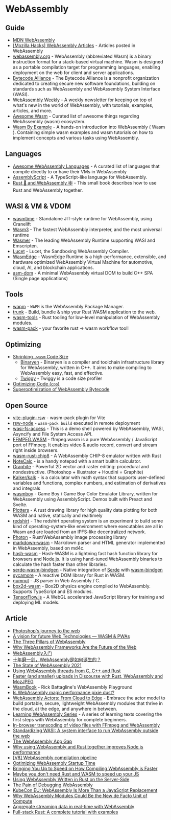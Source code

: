 # WebAssembly

## Guide

- [MDN WebAssembly](https://developer.mozilla.org/zh-CN/docs/WebAssembly)
- [[Mozilla Hacks] WebAssembly Articles](https://hacks.mozilla.org/category/webassembly/) - Articles posted in WebAssembly
- [webassembly.org](https://webassembly.org) - WebAssembly (abbreviated Wasm) is a binary instruction format for a stack-based virtual machine. Wasm is designed as a portable compilation target for programming languages, enabling deployment on the web for client and server applications.
- [Bytecode Alliance](https://bytecodealliance.org/articles/) - The Bytecode Alliance is a nonprofit organization dedicated to creating secure new software foundations, building on standards such as WebAssembly and WebAssembly System Interface (WASI).
- [WebAssembly Weekly](https://wasmweekly.news) - A weekly newsletter for keeping on top of what's new in the world of WebAssembly, with tutorials, examples, articles, and more.
- [Awesome Wasm](https://github.com/mbasso/awesome-wasm) - Curated list of awesome things regarding WebAssembly (wasm) ecosystem.
- [Wasm By Example](https://wasmbyexample.dev/home.en-us.html) - A hands-on introduction into WebAssembly ( Wasm ). Containing simple wasm examples and wasm tutorials on how to implement concepts and various tasks using WebAssembly.

## Languages

- [Awesome WebAssembly Languages](https://github.com/appcypher/awesome-wasm-langs) - A curated list of languages that compile directly to or have their VMs in WebAssembly
- [AssemblyScript](https://www.assemblyscript.org/) - A TypeScript-like language for WebAssembly.
- [Rust 🦀 and WebAssembly 🕸](https://rustwasm.github.io/docs/book) - This small book describes how to use Rust and WebAssembly together.

## WASI & VM & VDOM

- [wasmtime](https://github.com/bytecodealliance/wasmtime) - Standalone JIT-style runtime for WebAssembly, using Cranelift
- [Wasm3](https://github.com/wasm3/wasm3) - The fastest WebAssembly interpreter, and the most universal runtime
- [Wasmer](https://github.com/wasmerio/wasmer) - The leading WebAssembly Runtime supporting WASI and Emscripten.
- [Lucet](https://github.com/bytecodealliance/lucet) - Lucet, the Sandboxing WebAssembly Compiler.
- [WasmEdge](https://github.com/WasmEdge/WasmEdge) - WasmEdge Runtime is a high-performance, extensible, and hardware optimized WebAssembly Virtual Machine for automotive, cloud, AI, and blockchain applications.
- [asm-dom](https://github.com/mbasso/asm-dom) - A minimal WebAssembly virtual DOM to build C++ SPA (Single page applications)


## Tools

- [wapm](https://wapm.io) - `WAPM` is the WebAssembly Package Manager.
- [trunk](https://github.com/thedodd/trunk) - Build, bundle & ship your Rust WASM application to the web.
- [wasm-tools](https://github.com/bytecodealliance/wasm-tools) - Rust tooling for low-level manipulation of WebAssembly modules.
- [wasm-pack](https://github.com/rustwasm/wasm-pack) - your favorite rust -> wasm workflow tool!

## Optimizing

- [Shrinking `.wasm` Code Size](https://rustwasm.github.io/book/reference/code-size.html)
  - [Binaryen](https://github.com/WebAssembly/binaryen) - Binaryen is a compiler and toolchain infrastructure library for WebAssembly, written in C++. It aims to make compiling to WebAssembly easy, fast, and effective.
  - [Twiggy](https://github.com/rustwasm/twiggy) - Twiggy is a code size profiler
- [Optimizing Code (`cpp`)](https://emscripten.org/docs/optimizing/Optimizing-Code.html)
- [Superoptimization of WebAssembly Bytecode](https://arxiv.org/pdf/2002.10213.pdf)

## Open Source

- [vite-plugin-rsw](https://github.com/lencx/vite-plugin-rsw) - wasm-pack plugin for Vite
- [rsw-node](https://github.com/lencx/rsw-node) - `wasm-pack build` executed in remote deployment
- [wasi-fs-access](https://github.com/GoogleChromeLabs/wasi-fs-access) - This is a demo shell powered by WebAssembly, WASI, Asyncify and File System Access API.
- [FFMPEG.WASM](https://ffmpegwasm.github.io) - ffmpeg.wasm is a pure WebAssembly / JavaScript port of FFmpeg. It enables video & audio record, convert and stream right inside browsers.
- [wasm-rust-chip8](https://github.com/ColinEberhardt/wasm-rust-chip8) - A WebAssembly CHIP-8 emulator written with Rust
- [NoteCalc](https://bbodi.github.io/notecalc3) -  is a handy notepad with a smart builtin calculator.
- [Graphite](https://github.com/GraphiteEditor/Graphite) - Powerful 2D vector and raster editing: procedural and nondestructive. (Photoshop + Illustrator + Houdini = Graphite)
- [Kalker/kalk](https://github.com/PaddiM8/kalker) - is a calculator with math syntax that supports user-defined variables and functions, complex numbers, and estimation of derivatives and integrals
- [wasmboy](https://github.com/torch2424/wasmboy) - Game Boy / Game Boy Color Emulator Library, written for WebAssembly using AssemblyScript. Demos built with Preact and Svelte.
- [Plotters](https://github.com/38/plotters) - A rust drawing library for high quality data plotting for both WASM and native, statically and realtimely
- [redshirt](https://github.com/tomaka/redshirt) - The redshirt operating system is an experiment to build some kind of operating-system-like environment where executables are all in Wasm and are loaded from an IPFS-like decentralized network.
- [Photon](https://github.com/silvia-odwyer/photon) - Rust/WebAssembly image processing library
- [markdown-wasm](https://github.com/rsms/markdown-wasm) - Markdown parser and HTML generator implemented in WebAssembly, based on md4c.
- [hash-wasm](https://github.com/Daninet/hash-wasm) - Hash-WASM is a lightning fast hash function library for browsers and Node.js. It is using hand-tuned WebAssembly binaries to calculate the hash faster than other libraries.
- [serde-wasm-bindgen](https://github.com/cloudflare/serde-wasm-bindgen) - Native integration of [Serde](https://serde.rs) with [wasm-bindgen](https://github.com/rustwasm/wasm-bindgen)
- [sycamore](https://github.com/sycamore-rs/sycamore) - A reactive DOM library for Rust in WASM.
- [gumnut](https://github.com/samthor/gumnut) - JS parser in Web Assembly / C.
- [box2d-wasm](https://github.com/Birch-san/box2d-wasm) - Box2D physics engine compiled to WebAssembly. Supports TypeScript and ES modules.
- [TensorFlow.js](https://github.com/tensorflow/tfjs) - A WebGL accelerated JavaScript library for training and deploying ML models.

## Article

- [Photoshop's journey to the web](https://web.dev/ps-on-the-web/)
- [A vision for future Web Technologies — WASM & PWAs](https://medium.com/@alshdavid/a-vision-for-future-web-technologies-wasm-pwas-9f8c6e1fe6b0)
- [The Three Pillars of WebAssembly](https://thenewstack.io/the-three-pillars-of-webassembly/)
- [Why WebAssembly Frameworks Are the Future of the Web](https://www.cloudsavvyit.com/13696/why-webassembly-frameworks-are-the-future-of-the-web/)
- [WebAssembly入门](https://lencx.github.io/book/wasm/rust_wasm_frontend.html)
- [十年磨一剑，WebAssembly是如何诞生的？](https://www.yuque.com/kiwenlau/blog/zg3349)
- [The State of WebAssembly 2021](https://blog.scottlogic.com/2021/06/21/state-of-wasm.html)
- [Using WebAssembly threads from C, C++ and Rust](https://web.dev/webassembly-threads/)
- [Faster (and smaller) uploads in Discourse with Rust, WebAssembly and MozJPEG](https://blog.discourse.org/2021/07/faster-user-uploads-on-discourse-with-rust-webassembly-and-mozjpeg/)
- [WasmBook](https://wasmbook.com/) - Rick Battagline's WebAssembly Playground
- [Is WebAssembly magic performance pixie dust?](https://surma.dev/things/js-to-asc/)
- [WebAssembly Actors: From Cloud to Edge](https://www.edx.org/course/webassembly-actors-from-cloud-to-edge) - Embrace the actor model to build portable, secure, lightweight WebAssembly modules that thrive in the cloud, at the edge, and anywhere in between.
- [Learning WebAssembly Series](https://blog.ttulka.com/learning-webassembly-series) - A series of learning texts covering the first steps with WebAssembly for complete beginners.
- [In-browser transcoding of video files with FFmpeg and WebAssembly](https://blog.scottlogic.com/2020/11/23/ffmpeg-webassembly.html)
- [Standardizing WASI: A system interface to run WebAssembly outside the web](https://hacks.mozilla.org/2019/03/standardizing-wasi-a-webassembly-system-interface)
- [The WebAssembly App Gap](https://paulbutler.org/2020/the-webassembly-app-gap)
- [Why using WebAssembly and Rust together improves Node.js performance](https://developer.ibm.com/articles/why-webassembly-and-rust-together-improve-nodejs-performance)
- [[V8] WebAssembly compilation pipeline](https://v8.dev/docs/wasm-compilation-pipeline)
- [Optimizing WebAssembly Startup Time](https://pspdfkit.com/blog/2018/optimize-webassembly-startup-performance/)
- [Bringing You Up to Speed on How Compiling WebAssembly is Faster](https://www.cs.cornell.edu/courses/cs6120/2019fa/blog/wasm/)
- [Maybe you don't need Rust and WASM to speed up your JS](https://mrale.ph/blog/2018/02/03/maybe-you-dont-need-rust-to-speed-up-your-js.html#getting-the-code)
- [Using WebAssembly Written in Rust on the Server-Side](https://thenewstack.io/using-web-assembly-written-in-rust-on-the-server-side/)
- [The Pain of Debugging WebAssembly](https://thenewstack.io/the-pain-of-debugging-webassembly/)
- [KubeCon EU: WebAssembly Is More Than a JavaScript Replacement](https://thenewstack.io/kubecon-eu-why-webassembly-is-more-than-a-javascript-replacement/)
- [Why WebAssembly Modules Could Be the New de Facto Unit of Compute](https://thenewstack.io/why-webassembly-modules-could-be-the-new-de-facto-unit-of-compute/)
- [Aggregate streaming data in real-time with WebAssembly](https://www.infinyon.com/blog/2021/08/smartstream-aggregates/)
- [Full-stack Rust: A complete tutorial with examples](https://blog.logrocket.com/full-stack-rust-a-complete-tutorial-with-examples/)